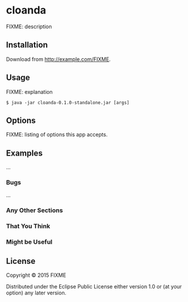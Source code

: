 # cloanda

FIXME: description

## Installation

Download from http://example.com/FIXME.

## Usage

FIXME: explanation

    $ java -jar cloanda-0.1.0-standalone.jar [args]

## Options

FIXME: listing of options this app accepts.

## Examples

...

### Bugs

...

### Any Other Sections
### That You Think
### Might be Useful

## License

Copyright © 2015 FIXME

Distributed under the Eclipse Public License either version 1.0 or (at
your option) any later version.

